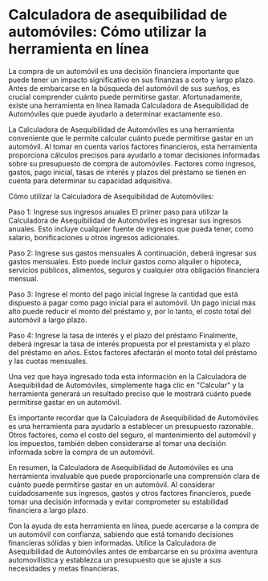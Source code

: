 Calculadora de asequibilidad de automóviles: Cómo utilizar la herramienta en línea
==================================================================================

La compra de un automóvil es una decisión financiera importante que puede tener un impacto significativo en sus finanzas a corto y largo plazo. Antes de embarcarse en la búsqueda del automóvil de sus sueños, es crucial comprender cuánto puede permitirse gastar. Afortunadamente, existe una herramienta en línea llamada Calculadora de Asequibilidad de Automóviles que puede ayudarlo a determinar exactamente eso.

La Calculadora de Asequibilidad de Automóviles es una herramienta conveniente que le permite calcular cuánto puede permitirse gastar en un automóvil. Al tomar en cuenta varios factores financieros, esta herramienta proporciona cálculos precisos para ayudarlo a tomar decisiones informadas sobre su presupuesto de compra de automóviles. Factores como ingresos, gastos, pago inicial, tasas de interés y plazos del préstamo se tienen en cuenta para determinar su capacidad adquisitiva.

Cómo utilizar la Calculadora de Asequibilidad de Automóviles:

Paso 1: Ingrese sus ingresos anuales El primer paso para utilizar la Calculadora de Asequibilidad de Automóviles es ingresar sus ingresos anuales. Esto incluye cualquier fuente de ingresos que pueda tener, como salario, bonificaciones u otros ingresos adicionales.

Paso 2: Ingrese sus gastos mensuales A continuación, deberá ingresar sus gastos mensuales. Esto puede incluir gastos como alquiler o hipoteca, servicios públicos, alimentos, seguros y cualquier otra obligación financiera mensual.

Paso 3: Ingrese el monto del pago inicial Ingrese la cantidad que está dispuesto a pagar como pago inicial para el automóvil. Un pago inicial más alto puede reducir el monto del préstamo y, por lo tanto, el costo total del automóvil a largo plazo.

Paso 4: Ingrese la tasa de interés y el plazo del préstamo Finalmente, deberá ingresar la tasa de interés propuesta por el prestamista y el plazo del préstamo en años. Estos factores afectarán el monto total del préstamo y las cuotas mensuales.

Una vez que haya ingresado toda esta información en la Calculadora de Asequibilidad de Automóviles, simplemente haga clic en "Calcular" y la herramienta generará un resultado preciso que le mostrará cuánto puede permitirse gastar en un automóvil.

Es importante recordar que la Calculadora de Asequibilidad de Automóviles es una herramienta para ayudarlo a establecer un presupuesto razonable. Otros factores, como el costo del seguro, el mantenimiento del automóvil y los impuestos, también deben considerarse al tomar una decisión informada sobre la compra de un automóvil.

En resumen, la Calculadora de Asequibilidad de Automóviles es una herramienta invaluable que puede proporcionarle una comprensión clara de cuánto puede permitirse gastar en un automóvil. Al considerar cuidadosamente sus ingresos, gastos y otros factores financieros, puede tomar una decisión informada y evitar comprometer su estabilidad financiera a largo plazo.

Con la ayuda de esta herramienta en línea, puede acercarse a la compra de un automóvil con confianza, sabiendo que está tomando decisiones financieras sólidas y bien informadas. Utilice la Calculadora de Asequibilidad de Automóviles antes de embarcarse en su próxima aventura automovilística y establezca un presupuesto que se ajuste a sus necesidades y metas financieras.